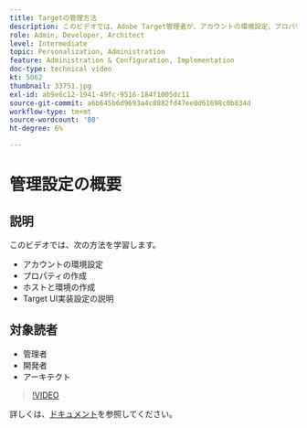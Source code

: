 ```yaml
---
title: Targetの管理方法
description: このビデオでは、Adobe Target管理者が、アカウントの環境設定、プロパティの作成、ホストと環境の作成をおこなう方法を示します。 Target UI実装の設定について説明します。
role: Admin, Developer, Architect
level: Intermediate
topic: Personalization, Administration
feature: Administration & Configuration, Implementation
doc-type: technical video
kt: 5062
thumbnail: 33751.jpg
exl-id: ab9e6c12-1941-49fc-9516-184f1005dc11
source-git-commit: a6b645b6d9693a4c8882fd47ee0d61698c0b834d
workflow-type: tm+mt
source-wordcount: '80'
ht-degree: 6%

---
```


# 管理設定の概要

## 説明

このビデオでは、次の方法を学習します。

* アカウントの環境設定
* プロパティの作成
* ホストと環境の作成
* Target UI実装設定の説明

## 対象読者

* 管理者
* 開発者
* アーキテクト

>[!VIDEO](https://video.tv.adobe.com/v/33751/?quality=12)

詳しくは、[ドキュメント](https://experienceleague.adobe.com/docs/target/using/administer/administrating-target.html?lang=en)を参照してください。
